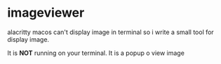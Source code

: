 # imageviewer
 alacritty  macos can't display image in terminal  so i write a small tool for display image. 

 It is **NOT** running on your terminal. It is a popup o view image 

